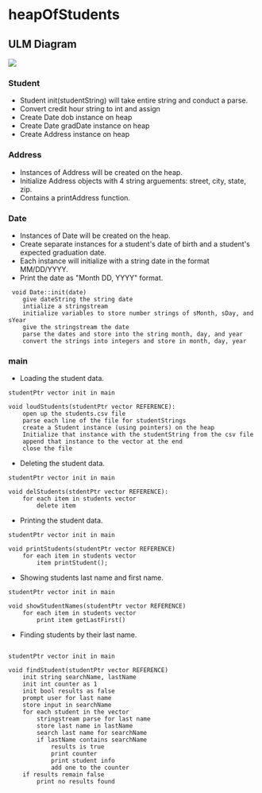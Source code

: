 # heapOfStudents

## ULM Diagram
[![](https://mermaid.ink/img/pako:eNp1U8FSwyAU_JUMXmpNfyDjxZmOelAvvTm5YN5rykwDGXg4xpp_FxJqqFAuhF2yj90HJ9YoQFax5siN2Qreat7VsnBjRxZQUnH_s9kUDwAajckwW05Yy5mYRM57TzPmx01hSAvZ-gmRMkQjaMjun9QT_Fv0C3pXfCoB57Kr24QRUtBqLl1OlcpZuPQ66fbelaBI7exujE162zmH4PDd9BmTTrDolKTDfxD48B8akOvkTL7cNWdLySte4p_Hy16FVuZ7NVGpmcDvhTb0xrtcf5x2QvlTrAtQHymIXz02hPCkOcRsaML68votUTUaQdCzstrEzoOpy7w2WTS-H5HdK0FmJQxBVQXfLdKLs_7oo4kS9xMrWYe64wLca5vyrhkd0GXEKvcJuOf2SDWr5ei2cktqN8iGVaQtlkwr2x5YtedH41a29z0Pr_UP7bl8V2pZ-2yUfg3v20_jL8DhLek?type=png)](https://mermaid.live/edit#pako:eNp1U8FSwyAU_JUMXmpNfyDjxZmOelAvvTm5YN5rykwDGXg4xpp_FxJqqFAuhF2yj90HJ9YoQFax5siN2Qreat7VsnBjRxZQUnH_s9kUDwAajckwW05Yy5mYRM57TzPmx01hSAvZ-gmRMkQjaMjun9QT_Fv0C3pXfCoB57Kr24QRUtBqLl1OlcpZuPQ66fbelaBI7exujE162zmH4PDd9BmTTrDolKTDfxD48B8akOvkTL7cNWdLySte4p_Hy16FVuZ7NVGpmcDvhTb0xrtcf5x2QvlTrAtQHymIXz02hPCkOcRsaML68votUTUaQdCzstrEzoOpy7w2WTS-H5HdK0FmJQxBVQXfLdKLs_7oo4kS9xMrWYe64wLca5vyrhkd0GXEKvcJuOf2SDWr5ei2cktqN8iGVaQtlkwr2x5YtedH41a29z0Pr_UP7bl8V2pZ-2yUfg3v20_jL8DhLek)

### Student
- Student init(studentString) will take entire string and conduct a parse.
- Convert credit hour string to int and assign
- Create Date dob instance on heap
- Create Date gradDate instance on heap
- Create Address instance on heap

### Address
- Instances of Address will be created on the heap.
- Initialize Address objects with 4 string arguements: street, city, state, zip.
- Contains a printAddress function.

### Date
- Instances of Date will be created on the heap.
- Create separate instances for a student's date of birth and a student's expected graduation date.
- Each instance will initialize with a string date in the format MM/DD/YYYY.
- Print the date as "Month DD, YYYY" format.

```
 void Date::init(date)
	give dateString the string date
	intialize a stringstream
	initialize variables to store number strings of sMonth, sDay, and sYear
	give the stringstream the date
	parse the dates and store into the string month, day, and year
	convert the strings into integers and store in month, day, year
```

### main

- Loading the student data.

```
studentPtr vector init in main

void loudStudents(studentPtr vector REFERENCE):
	open up the students.csv file
	parse each line of the file for studentStrings
	create a Student instance (using pointers) on the heap
	Initialize that instance with the studentString from the csv file
	append that instance to the vector at the end
	close the file
```

- Deleting the student data.

```
studentPtr vector init in main

void delStudents(stdentPtr vector REFERENCE):
	for each item in students vector
		delete item
```
- Printing the student data.
```
studentPtr vector init in main

void printStudents(studentPtr vector REFERENCE)
	for each item in students vector
		item printStudent();

```
- Showing students last name and first name.

```
studentPtr vector init in main

void showStudentNames(studentPtr vector REFERENCE)
	for each item in students vector
		print item getLastFirst()
```

- Finding students by their last name.

```

studentPtr vector init in main

void findStudent(studentPtr vector REFERENCE)
	init string searchName, lastName
	init int counter as 1
	init bool results as false
	prompt user for last name
	store input in searchName
	for each student in the vector
		stringstream parse for last name
		store last name in lastName
		search last name for searchName
		if lastName contains searchName
			results is true
			print counter
			print student info
			add one to the counter
	if results remain false
		print no results found 	
```


